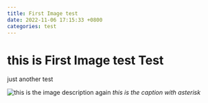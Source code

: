 ```yaml
---
title: First Image test
date: 2022-11-06 17:15:33 +0800
categories: test
---
```


# this is First Image test Test

just another test

![this is the image description again](/images/repository-open-graph-template.png.jpg)
*this is the caption with asterisk*
